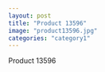 ```yaml
---
layout: post
title: "Product 13596"
image: "product13596.jpg"
categories: "category1"
---
```

Product 13596
